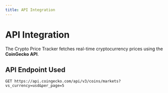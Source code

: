 ```yaml
---
title: API Integration
---
```


# API Integration

The Crypto Price Tracker fetches real-time cryptocurrency prices using the **CoinGecko API**.

## API Endpoint Used
```http
GET https://api.coingecko.com/api/v3/coins/markets?vs_currency=usd&per_page=5
```
